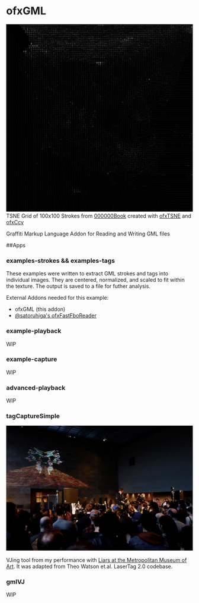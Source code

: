 # ofxGML
![TSNE Grid of 100000 GML Strokes](art/tsne_grid_gml.png)
TSNE Grid of 100x100 Strokes from [000000Book](http://000000book.com/) created with [ofxTSNE](https://github.com/genekogan/ofxTSNE) and [ofxCcv](https://github.com/kylemcdonald/ofxCcv)

Graffiti Markup Language Addon for Reading and Writing GML files  

##Apps

### examples-strokes && examples-tags

These examples were written to extract GML strokes and tags into individual images.  They are centered, normalized, and scaled to fit within the texture.  The output is saved to a file for futher analysis.

External Addons needed for this example:
- ofxGML (this addon)
- [@satoruhiga's ofxFastFboReader](https://github.com/satoruhiga/ofxFastFboReader)



### example-playback

WIP

### example-capture

WIP

### advanced-playback

WIP

### tagCaptureSimple

![Liars@theMet](art/Liars@theMet-46.jpg)

VJing tool from my performance with [Liars at the Metropolitan Museum of Art](http://makeitdoathing.com/index.php/2013---liars-/).  It was adapted from Theo Watson et.al. LaserTag 2.0 codebase. 

### gmlVJ

WIP
